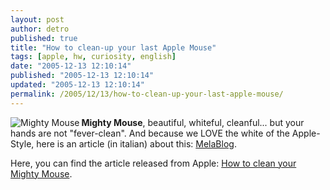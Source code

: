 ```yaml
---
layout: post
author: detro
published: true
title: "How to clean-up your last Apple Mouse"
tags: [apple, hw, curiosity, english]
date: "2005-12-13 12:10:14"
published: "2005-12-13 12:10:14"
updated: "2005-12-13 12:10:14"
permalink: /2005/12/13/how-to-clean-up-your-last-apple-mouse/
---
```


<img align="left" src="http://a248.e.akamai.net/7/248/8352/603/store.apple.com/Catalog/it/Images/MA086_lm.jpg" alt="Mighty Mouse" />
<strong>Mighty Mouse</strong>, beautiful, whiteful, cleanful... but your hands are not "fever-clean". And because we LOVE the white of the Apple-Style, here is an article (in italian) about this: <a href="http://www.melablog.it/post/1210/come-pulire-mighty-mouse">MelaBlog</a>.

Here, you can find the article released from Apple: <a href="http://docs.info.apple.com/article.html?artnum=302417">How to clean your Mighty Mouse</a>.
